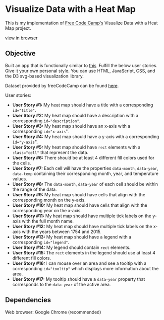 # Visualize Data with a Heat Map

This is my implementation of [Free Code Camp's](https://www.freecodecamp.org/) Visualize Data with a Heat Map project.

[view in browser](https://hankadev.github.io/d3_heat_map/)

## Objective

Built an app that is functionally similar to [this](https://codepen.io/freeCodeCamp/full/JEXgeY/).
Fulfill the below user stories. Give it your own personal style. You can use HTML, JavaScript, CSS, and the D3 svg-based visualization library.

Dataset provided by freeCodeCamp can be found [here](https://raw.githubusercontent.com/freeCodeCamp/ProjectReferenceData/master/global-temperature.json).

User stories:

- **User Story #1:** My heat map should have a title with a corresponding `id="title"`.
- **User Story #2:** My heat map should have a description with a corresponding `id="description"`.
- **User Story #3:** My heat map should have an x-axis with a corresponding `id="x-axis`".
- **User Story #4:** My heat map should have a y-axis with a corresponding `id="y-axis`".
- **User Story #5:** My heat map should have `rect` elements with a `class="cell"` that represent the data.
- **User Story #6:** There should be at least 4 different fill colors used for the cells.
- **User Story #7:** Each cell will have the properties `data-month`, `data-year`, `data-temp` containing their corresponding month, year, and temperature values.
- **User Story #8:** The `data-month`, `data-year` of each cell should be within the range of the data.
- **User Story #9:** My heat map should have cells that align with the corresponding month on the y-axis.
- **User Story #10:** My heat map should have cells that align with the corresponding year on the x-axis.
- **User Story #11:** My heat map should have multiple tick labels on the y-axis with the full month name.
- **User Story #12:** My heat map should have multiple tick labels on the x-axis with the years between 1754 and 2015.
- **User Story #13:** My heat map should have a legend with a corresponding `id="legend"`.
- **User Story #14:** My legend should contain `rect` elements.
- **User Story #15:** The `rect` elements in the legend should use at least 4 different fill colors.
- **User Story #16:** I can mouse over an area and see a tooltip with a corresponding `id="tooltip"` which displays more information about the area.
- **User Story #17:** My tooltip should have a `data-year` property that corresponds to the `data-year` of the active area.

## Dependencies

Web browser: Google Chrome (recommended)

